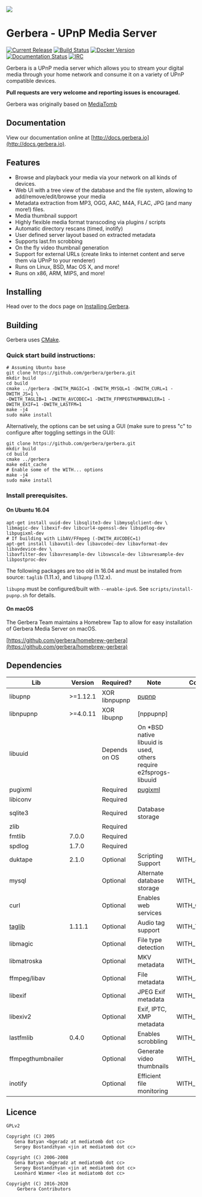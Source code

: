 <img src="https://github.com/gerbera/gerbera/blob/master/artwork/logo-horiz.png?raw=true" />

# Gerbera - UPnP Media Server

 [![Current Release](https://img.shields.io/github/release/gerbera/gerbera.svg?style=for-the-badge)](https://github.com/gerbera/gerbera/releases/latest) [![Build Status](https://img.shields.io/github/workflow/status/gerbera/gerbera/CI%20validation?style=for-the-badge)](https://github.com/gerbera/gerbera/actions?query=workflow%3A%22CI+validation%22+branch%3Amaster) [![Docker Version](https://img.shields.io/docker/v/gerbera/gerbera?color=teal&label=docker&logoColor=white&sort=semver&style=for-the-badge)](https://hub.docker.com/r/gerbera/gerbera/tags?name=v) [![Documentation Status](https://img.shields.io/readthedocs/gerbera?style=for-the-badge)](http://docs.gerbera.io/en/latest/?badge=latest) [![IRC](https://img.shields.io/badge/IRC-on%20freenode-orange.svg?style=for-the-badge)](https://webchat.freenode.net/?channels=#gerbera)

Gerbera is a UPnP media server which allows you to stream your digital media through your home network and consume it on a variety of UPnP compatible devices.

**Pull requests are very welcome and reporting issues is encouraged.**

Gerbera was originally based on [MediaTomb](http://web.archive.org/web/20170911172945/http://mediatomb.cc/)

## Documentation

View our documentation online at [http://docs.gerbera.io](http://docs.gerbera.io).

## Features

* Browse and playback your media via your network on all kinds of devices.
* Web UI with a tree view of the database and the file system, allowing to add/remove/edit/browse your media
* Metadata extraction from MP3, OGG, AAC, M4A, FLAC, JPG (and many more!) files.
* Media thumbnail support
* Highly flexible media format transcoding via plugins / scripts
* Automatic directory rescans (timed, inotify)
* User defined server layout based on extracted metadata
* Supports last.fm scrobbing
* On the fly video thumbnail generation
* Support for external URLs (create links to internet content and serve them via UPnP to your renderer)
* Runs on Linux, BSD, Mac OS X, and more!
* Runs on x86, ARM, MIPS, and more!

## Installing

Head over to the docs page on [Installing Gerbera](http://docs.gerbera.io/en/latest/install.html).

## Building

Gerbera uses [CMake].

### Quick start build instructions:

```
# Assuming Ubuntu base
git clone https://github.com/gerbera/gerbera.git
mkdir build
cd build
cmake ../gerbera -DWITH_MAGIC=1 -DWITH_MYSQL=1 -DWITH_CURL=1 -DWITH_JS=1 \
-DWITH_TAGLIB=1 -DWITH_AVCODEC=1 -DWITH_FFMPEGTHUMBNAILER=1 -DWITH_EXIF=1 -DWITH_LASTFM=1
make -j4
sudo make install
```
Alternatively, the options can be set using a GUI (make sure to press "c" to configure after toggling settings in the GUI):
```
git clone https://github.com/gerbera/gerbera.git
mkdir build
cd build
cmake ../gerbera
make edit_cache
# Enable some of the WITH... options
make -j4
sudo make install
```

### Install prerequisites.

#### On Ubuntu 16.04
```
apt-get install uuid-dev libsqlite3-dev libmysqlclient-dev \
libmagic-dev libexif-dev libcurl4-openssl-dev libspdlog-dev libpugixml-dev
# If building with LibAV/FFmpeg (-DWITH_AVCODEC=1)
apt-get install libavutil-dev libavcodec-dev libavformat-dev libavdevice-dev \
libavfilter-dev libavresample-dev libswscale-dev libswresample-dev libpostproc-dev
```

The following packages are too old in 16.04 and must be installed from source:
`taglib` (1.11.x), and `libupnp` (1.12.x).

`libupnp` must be configured/built with `--enable-ipv6`. See
`scripts/install-pupnp.sh` for details.

#### On macOS

The Gerbera Team maintains a Homebrew Tap to allow for easy installation of Gerbera Media Server on macOS.

[https://github.com/gerbera/homebrew-gerbera](https://github.com/gerbera/homebrew-gerbera)

## Dependencies

| Lib               | Version   | Required?     | Note                                                              | Compile-time option    | Default  |
| --------------    | --------- | -----------   | ---------------------------                                       | --------------------   | -------- |
| libupnp           | >=1.12.1  | XOR libnpupnp | [pupnp]                                                           |                        |          |
| libnpupnp         | >=4.0.11  | XOR libupnp   | [nppupnp]                                                         |                        |          |
| libuuid           |           | Depends on OS | On \*BSD native libuuid is used, others require e2fsprogs-libuuid |                        |          |
| pugixml           |           | Required      | [pugixml]                                                         |                        |          |
| libiconv          |           | Required      |                                                                   |                        |          |
| sqlite3           |           | Required      | Database storage                                                  |                        |          |
| zlib              |           | Required      |                                                                   |                        |          |
| fmtlib            | 7.0.0     | Required      |                                                                   |                        |          |
| spdlog            | 1.7.0     | Required      |                                                                   |                        |          |
| duktape           | 2.1.0     | Optional      | Scripting Support                                                 | WITH_JS                | Enabled  |
| mysql             |           | Optional      | Alternate database storage                                        | WITH_MYSQL             | Disabled |
| curl              |           | Optional      | Enables web services                                              | WITH_CURL              | Enabled  |
| [taglib]          | 1.11.1    | Optional      | Audio tag support                                                 | WITH_TAGLIB            | Enabled  |
| libmagic          |           | Optional      | File type detection                                               | WITH_MAGIC             | Enabled  |
| libmatroska       |           | Optional      | MKV metadata                                                      | WITH_MATROSKA          | Enabled  |
| ffmpeg/libav      |           | Optional      | File metadata                                                     | WITH_AVCODEC           | Disabled |
| libexif           |           | Optional      | JPEG Exif metadata                                                | WITH_EXIF              | Enabled  |
| libexiv2          |           | Optional      | Exif, IPTC, XMP metadata                                          | WITH_EXIV2             | Disabled |
| lastfmlib         | 0.4.0     | Optional      | Enables scrobbling                                                | WITH_LASTFM            | Disabled |
| ffmpegthumbnailer |           | Optional      | Generate video thumbnails                                         | WITH_FFMPEGTHUMBNAILER | Disabled |
| inotify           |           | Optional      | Efficient file monitoring                                         | WITH_INOTIFY           | Enabled  |

## Licence

    GPLv2

    Copyright (C) 2005
       Gena Batyan <bgeradz at mediatomb dot cc>
       Sergey Bostandzhyan <jin at mediatomb dot cc>

    Copyright (C) 2006-2008
       Gena Batyan <bgeradz at mediatomb dot cc>
       Sergey Bostandzhyan <jin at mediatomb dot cc>
       Leonhard Wimmer <leo at mediatomb dot cc>

    Copyright (C) 2016-2020
        Gerbera Contributors

[1]: https://sourceforge.net/p/mediatomb/discussion/440751/thread/258c3cf7/?limit=250
[pupnp]: https://github.com/mrjimenez/pupnp.git
[pugixml]: https://github.com/zeux/pugixml
[taglib]: http://taglib.org/
[CMake]: https://cmake.org/
[Ubuntu PPA]: https://launchpad.net/~stephenczetty/+archive/ubuntu/gerbera-updates
[v00d00 overlay]: https://github.com/v00d00/overlay
[duktape]: http://duktape.org
[Docker Hub]: https://hub.docker.com/r/gerbera/gerbera
